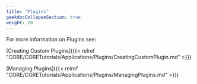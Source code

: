 ```yaml
---
title: "Plugins"
geekdocCollapseSection: true
weight: 20 
---
```


For more information on Plugins see:

[Creating Custom Plugins]({{< relref "CORE/CORETutorials/Applications/Plugins/CreatingCustomPlugin.md" >}})

[Managing Plugins]({{< relref "CORE/CORETutorials/Applications/Plugins/ManagingPlugins.md" >}})